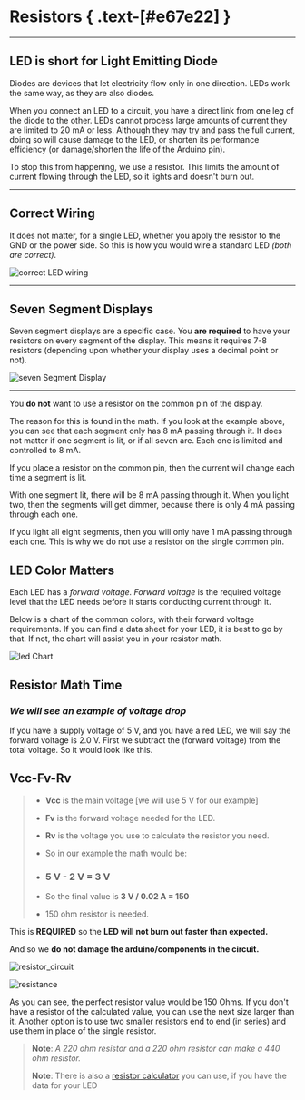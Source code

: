 # Resistors { .text-[#e67e22] }

---

## LED is short for Light Emitting Diode

Diodes are devices that let electricity flow only in one direction. LEDs work the same way, as they are also diodes.

When you connect an LED to a circuit, you have a direct link from one leg of the diode to the other.  LEDs cannot process large amounts of current they are limited to 20 mA or less. Although they may try and pass the full current, doing so will cause damage to the LED, or shorten its performance efficiency (or damage/shorten the life of the Arduino pin).

To stop this from happening, we use a resistor. This limits the amount of current flowing through the LED, so it lights and doesn't burn out.

---

## Correct Wiring

It does not matter, for a single LED, whether you apply the resistor to the GND or the power side.  So this is how you would wire a standard LED *(both are correct)*.

![correct LED wiring](/assets/images/forwardVoltage/ledFinal.png "Correct LED wiring")

---

## Seven Segment Displays

Seven segment displays are a specific case. You **are required** to have your resistors on every segment of the display. This means it requires 7-8 resistors (depending upon whether your display uses a decimal point or not).

![seven Segment Display](/assets/images/forwardVoltage/sevenSegment.png "correct wiring for a display")

---

You **do not** want to use a resistor on the common pin of the display.

The reason for this is found in the math.
If you look at the example above, you can see that each segment only has 8 mA passing through it. It does not matter if one segment is lit, or if all seven are. Each one is limited and controlled to 8 mA.

If you place a resistor on the common pin, then the current will change each time a segment is lit.

With one segment lit, there will be 8 mA passing through it.
When you light two, then the segments will get dimmer, because there is only 4 mA passing through each one.

If you light all eight segments, then you will only have 1 mA passing through each one. This is why we do not use a resistor on the single common pin.

## LED Color Matters

Each LED has a *forward voltage.* *Forward voltage* is the required voltage level that the LED needs before it starts conducting current through it.

Below is a chart of the common colors, with their forward voltage requirements. If you can find a data sheet for your LED, it is best to go by that.
If not, the chart will assist you in your resistor math.

![led Chart](/assets/images/forwardVoltage/forwardVoltage.png "led color chart")

## Resistor Math Time

### *We will see an example of voltage drop*

If you have a supply voltage of 5 V, and you have a red LED, we will say the forward voltage is 2.0 V. First we subtract the (forward voltage) from the total voltage. So it would look like this.

## **Vcc-Fv-Rv**

> * **Vcc** is the main voltage [we will use 5 V for our example]
> * **Fv** is the forward voltage needed for the LED.
> * **Rv** is the voltage you use to calculate the resistor you need.
> * So in our example the math would be:
>
> * ### 5 V - 2 V = 3 V
>
> * So the final value is **3 V / 0.02 A = 150**
> * 150 ohm resistor is needed.

This is **REQUIRED** so the **LED will not burn out faster than expected.**

And so we **do not damage the arduino/components in the circuit.**

![resistor_circuit](/assets/images/forwardVoltage/ledResistorCircut.png)

![resistance](/assets/images/forwardVoltage/resistance.png)

As you can see, the perfect resistor value would be 150 Ohms. If you don't have a resistor of the calculated value, you can use the next size larger than it.
Another option is to use two smaller resistors end to end \(in series\) and use them in place of the single resistor.

> **Note**: *A 220 ohm resistor and a 220 ohm resistor can make a 440 ohm resistor.*
>
> **Note**: There is also a [resistor calculator](https://ohmslawcalculator.com/led-resistor-calculator "resistor online calculator") you can use, if you have the data for your LED
